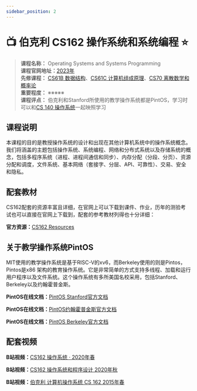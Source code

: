 ```yaml
---
sidebar_position: 2
---
```


# 📺 伯克利 CS162 操作系统和系统编程 ⭐️

>**课程名称：** Operating Systems and Systems Programming   
**课程官网地址：**[2023年](https://cs162.org/)   
**先修课程：** [CS61B 数据结构](https://hackway.org/docs/cs/freshman/datastructure/cs61b)、[CS61C 计算机组成原理](https://hackway.org/docs/cs/sophomore/system/cs61c)、[CS70 离散数学和概率论](https://hackway.org/docs/math/basic/discrete/cs70)    
**重要程度：** ※※※※※        
**课程评点：** 伯克利和Stanford所使用的教学操作系统都是PintOS，学习时可以和[CS 140 操作系统](https://hackway.org/docs/cs/sophomore/operating/cs140)一起映照学习

## 课程说明
本课程的目的是教授操作系统的设计和出现在其他计算机系统中的操作系统概念。我们将涵盖的主题包括操作系统、系统编程、网络和分布式系统以及存储系统的概念，包括多程序系统（进程、进程间通信和同步）、内存分配（分段、分页）、资源分配和调度，文件系统、基本网络（套接字、分层、API、可靠性）、交易、安全和隐私。


## 配套教材
CS162配套的资源丰富且详细，在官网上可以下载到课件、作业，历年的测验考试也可以直接在官网上下载到，配套的参考教材列得也十分详细：

**官方资源：**[CS162 Resources](https://cs162.org/resources/)


## 关于教学操作系统PintOS
MIT使用的教学操作系统是基于RISC-V的xv6，而Berkeley使用的则是Pintos，Pintos是x86 架构的教育操作系统。它是非常简单的方式支持多线程、加载和运行用户程序以及文件系统。这个操作系统有多所美国名校采用，包括Stanford、Berkeley以及约翰霍普金斯。

**PintOS在线文档：**[PintOS Stanford官方文档](https://web.stanford.edu/class/cs140/projects/pintos/pintos.html#SEC_Contents)

**PintOS在线文档：**[PintOS约翰霍普金斯官方文档](https://www.cs.jhu.edu/~huang/cs318/fall18/project/guide.html)

**PintOS在线文档：**[PintOS Berkeley官方文档](https://cs162.org/static/proj/pintos-docs/)

## 配套视频

**B站视频：**[CS162 操作系统 · 2020年春](https://www.bilibili.com/video/BV1yk4y1q7C6)

**B站视频：**[CS162 操作系统和程序设计 2020年秋](https://www.bilibili.com/video/BV1ab4y1b7BU)

**B站视频：**[伯克利 计算机操作系统 CS 162 2015年春](https://www.bilibili.com/video/BV1qt411s74V)



